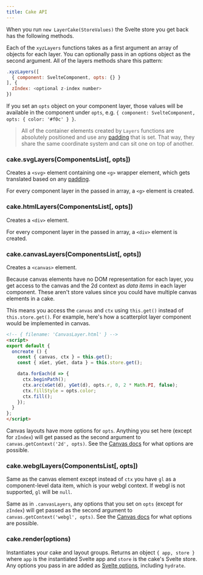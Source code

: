 ```yaml
---
title: Cake API
---
```


When you run `new LayerCake(StoreValues)` the Svelte store you get back has the following methods.

Each of the `xyzLayers` functions takes as a first argument an array of objects for each layer. You can optionally pass in an options object as the second argument. All of the layers methods share this pattern:

```js
.xyzLayers([
  { component: SvelteComponent, opts: {} }
], {
  zIndex: <optional z-index number>
})
```

If you set an `opts` object on your component layer, those values will be available in the component under `opts`, e.g. `{ component: SvelteComponent, opts: { color: '#f0c' } }`.

> All of the container elements created by `Layers` functions are absolutely positioned and use any [padding](#padding) that is set. That way, they share the same coordinate system and can sit one on top of another.

### cake.svgLayers(ComponentsList[, opts])

Creates a `<svg>` element containing one `<g>` wrapper element, which gets translated based on any [padding](#padding).

For every component layer in the passed in array, a `<g>` element is created.

### cake.htmlLayers(ComponentsList[, opts])

Creates a `<div>` element.

For every component layer in the passed in array, a `<div>` element is created.

### cake.canvasLayers(ComponentsList[, opts])

Creates a `<canvas>` element.

Because canvas elements have no DOM representation for each layer, you get access to the canvas and the 2d context as *data items* in each layer component. These aren't store values since you could have multiple canvas elements in a cake.

This means you access the `canvas` and `ctx` using `this.get()` instead of `this.store.get()`. For example, here's how a scatterplot layer component would be implemented in canvas.

```html
<!-- { filename: 'CanvasLayer.html' } -->
<script>
export default {
  oncreate () {
    const { canvas, ctx } = this.get();
    const { xGet, yGet, data } = this.store.get();

    data.forEach(d => {
      ctx.beginPath();
      ctx.arc(xGet(d), yGet(d), opts.r, 0, 2 * Math.PI, false);
      ctx.fillStyle = opts.color;
      ctx.fill();
    });
  }
};
</script>
```

Canvas layouts have more options for `opts`. Anything you set here (except for `zIndex`) will get passed as the second argument to  `canvas.getContext('2d', opts)`. See the [Canvas docs](https://developer.mozilla.org/en-US/docs/Web/API/HTMLCanvasElement/getContext) for what options are possible.

### cake.webglLayers(ComponentsList[, opts])

Same as the canvas element except instead of `ctx` you have `gl` as a component-level data item, which is your webgl context. If webgl is not supported, `gl` will be `null`.

Same as in `.canvasLayers`, any options that you set on `opts` (except for `zIndex`) will get passed as the second argument to  `canvas.getContext('webgl', opts)`. See the [Canvas docs](https://developer.mozilla.org/en-US/docs/Web/API/HTMLCanvasElement/getContext) for what options are possible.

### cake.render(options)

Instantiates your cake and layout groups. Returns an object `{ app, store }` where `app` is the instantiated Svelte app and `store` is the cake's Svelte store. Any options you pass in are added as [Svelte options](https://svelte.technology/guide#component-options), including `hydrate`.
